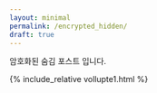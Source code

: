 ```yaml
---
layout: minimal
permalink: /encrypted_hidden/
draft: true
---
```


암호화된 숨김 포스트 입니다.

{% include_relative vollupte1.html %}
